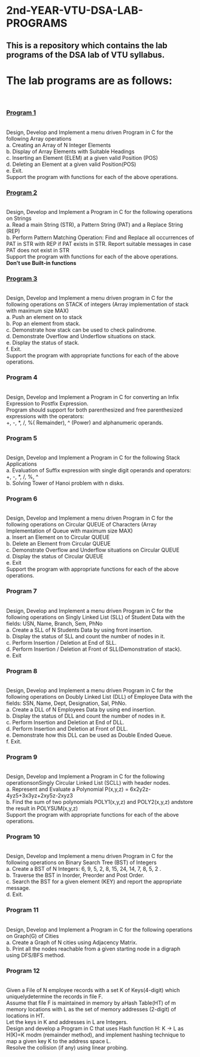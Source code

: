 # 2nd-YEAR-VTU-DSA-LAB-PROGRAMS
## This is a repository which contains the lab programs of the DSA lab of VTU syllabus.

<h1>The lab programs are as follows:</h1><br>
<h3><b><a href="https://github.com/rohithvkamath/2nd-YEAR-VTU-DSA-PROGRAMS/blob/main/program1.c">Program 1</a></h3></b><br>
Design, Develop and Implement a menu driven Program in C for the following Array operations<br>
a. Creating an Array of N Integer Elements<br>
b. Display of Array Elements with Suitable Headings<br>
c. Inserting an Element (ELEM) at a given valid Position (POS)<br>
d. Deleting an Element at a given valid Position(POS)<br>
e. Exit.<br>
Support the program with functions for each of the above operations.<br>

<h3><b><a href="https://github.com/rohithvkamath/2nd-YEAR-VTU-DSA-PROGRAMS/blob/main/program2.c">Program 2</a></h3></b><br>
Design, Develop and Implement a Program in C for the following operations on Strings<br>
a. Read a main String (STR), a Pattern String (PAT) and a Replace String (REP)<br>
b. Perform Pattern Matching Operation: Find and Replace all occurrences of PAT in STR
   with REP if PAT exists in STR. Report suitable messages in case PAT does not exist in
   STR<br>
Support the program with functions for each of the above operations. <br>
<b>Don't use Built-in functions</b><br>

<h3><b><a href="https://github.com/rohithvkamath/2nd-YEAR-VTU-DSA-PROGRAMS/blob/main/program3.c">Program 3</a></h3></b><br>
Design, Develop and Implement a menu driven program in C for the following operations on
STACK of integers (Array implementation of stack with maximum size MAX)<br>
a. Push an element on to stack<br>
b. Pop an element from stack.<br>
c. Demonstrate how stack can be used to check palindrome.<br>
d. Demonstrate Overflow and Underflow situations on stack.<br>
e. Display the status of stack.<br>
f. Exit.<br>
Support the program with appropriate functions for each of the above operations.<br>

<h3><b>Program 4</b></h3><br>
Design, Develop and Implement a Program in C for converting an Infix Expression to Postfix Expression.<br>
Program should support for both parenthesized and free parenthesized expressions with the operators:<br>
 +, -, *, /, %( Remainder), ^ (Power) and alphanumeric operands.<br>

<h3><b>Program 5</b></h3><br>
Design, Develop and Implement a Program in C for the following Stack Applications<br>
a. Evaluation of Suffix expression with single digit operands and operators: +, -, *, /, %, ^<br>
b. Solving Tower of Hanoi problem with n disks.<br>

<h3><b>Program 6</b></h3><br>
Design, Develop and Implement a menu driven Program in C for the following operations on
Circular QUEUE of Characters (Array Implementation of Queue with maximum size MAX)<br>
a. Insert an Element on to Circular QUEUE<br>
b. Delete an Element from Circular QUEUE<br>
c. Demonstrate Overflow and Underflow situations on Circular QUEUE<br>
d. Display the status of Circular QUEUE<br>
e. Exit<br>
Support the program with appropriate functions for each of the above operations.<br>

<h3><b>Program 7</b></h3><br>
Design, Develop and Implement a menu driven Program in C for the following
operations on Singly Linked List (SLL) of Student Data with the fields: USN,
Name, Branch, Sem, PhNo<br>
a. Create a SLL of N Students Data by using front insertion.<br>
b. Display the status of SLL and count the number of nodes in it.<br>
c. Perform Insertion / Deletion at End of SLL.<br>
d. Perform Insertion / Deletion at Front of SLL(Demonstration of stack).<br>
e. Exit<br>

<h3><b>Program 8</b></h3><br>
Design, Develop and Implement a menu driven Program in C for the following
operations on Doubly Linked List (DLL) of Employee Data with the fields: SSN,
Name, Dept, Designation, Sal, PhNo.<br>
a. Create a DLL of N Employees Data by using end insertion.<br>
b. Display the status of DLL and count the number of nodes in it.<br>
c. Perform Insertion and Deletion at End of DLL.<br>
d. Perform Insertion and Deletion at Front of DLL.<br>
e. Demonstrate how this DLL can be used as Double Ended Queue.<br>
f. Exit.<br>

<h3><b>Program 9</b></h3><br>
Design, Develop and Implement a Program in C for the following operationsonSingly
Circular Linked List (SCLL) with header nodes.<br>
a. Represent and Evaluate a Polynomial P(x,y,z) = 6x2y2z-4yz5+3x3yz+2xy5z-2xyz3 <br>
b. Find the sum of two polynomials POLY1(x,y,z) and POLY2(x,y,z) andstore the result in
POLYSUM(x,y,z)<br>
Support the program with appropriate functions for each of the above operations.<br>

<h3><b>Program 10</b></h3><br>
Design, Develop and Implement a menu driven Program in C for the following
operations on Binary Search Tree (BST) of Integers<br>
a. Create a BST of N Integers: 6, 9, 5, 2, 8, 15, 24, 14, 7, 8, 5, 2 .<br>
b. Traverse the BST in Inorder, Preorder and Post Order.<br>
c. Search the BST for a given element (KEY) and report the appropriate message.<br>
d. Exit.<br>

<h3><b>Program 11</b></h3><br>
Design, Develop and Implement a Program in C for the following operations on
Graph(G) of Cities<br>
a. Create a Graph of N cities using Adjacency Matrix.<br>
b. Print all the nodes reachable from a given starting node in a digraph using
DFS/BFS method.<br>

<h3><b>Program 12</b></h3><br>
Given a File of N employee records with a set K of Keys(4-digit) which uniquelydetermine the records in file F.<br> Assume that file F is maintained in memory by aHash Table(HT) of m memory locations with L as the set of memory addresses (2-digit) of locations in HT.<br> Let the keys in K and addresses in L are Integers.<br> Design and develop a Program in C that uses Hash function H: K -> L as H(K)=K modm (remainder method), and implement hashing technique to map a given key K
to the address space L.<br> Resolve the collision (if any) using linear probing.<br>
